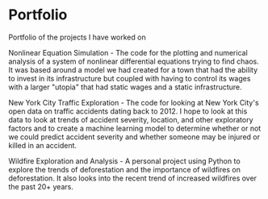 # Portfolio
Portfolio of the projects I have worked on

Nonlinear Equation Simulation - The code for the plotting and numerical analysis of a system of nonlinear differential equations trying to find chaos. It was based around a model we had created for a town that had the ability to invest in its infrastructure but coupled with having to control its wages with a larger "utopia" that had static wages and a static infrastructure.

New York City Traffic Exploration - The code for looking at New York City's open data on traffic accidents dating back to 2012. I hope to look at this data to look at trends of accident severity, location, and other exploratory factors and to create a machine learning model to determine whether or not we could predict accident severity and whether someone may be injured or killed in an accident. 

Wildfire Exploration and Analysis - A personal project using Python to explore the trends of deforestation and the importance of wildfires on deforestation. It also looks into the recent trend of increased wildfires over the past 20+ years. 

